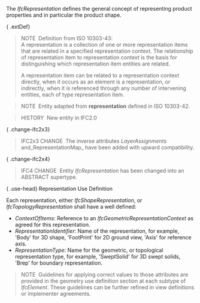 ﻿The _IfcRepresentation_ defines the general concept of representing product properties and in particular the product shape.

{ .extDef}
> NOTE&nbsp; Definition from ISO 10303-43:  
> A representation is a collection of one or more representation items that are related in a specified representation context. The relationship of representation item to representation context is the basis for distinguishing which representation item entities are related.  
>   
> A representation item can be related to a representation context directly, when it occurs as an element is a representation, or indirectly, when it is referenced through any number of intervening entities, each of type representation item.

> NOTE&nbsp; Entity adapted from **representation** defined in ISO 10303-42.

> HISTORY&nbsp; New entity in IFC2.0

{ .change-ifc2x3}
> IFC2x3 CHANGE&nbsp; The inverse attributes _LayerAssignments_ and_RepresentationMap_ have been added with upward compatibility.

{ .change-ifc2x4}
> IFC4 CHANGE&nbsp; Entity _IfcRepresentation_ has been changed into an ABSTRACT supertype.

{ .use-head}
Representation Use Definition

Each representation, either _IfcShapeRepresentation_, or _IfcTopologyRepresentation_ shall have a well defined:

*  _ContextOfItems_: Reference to an _IfcGeometricRepresentationContext_ as agreed for this representation. 
*  _RepresentationIdentifier_: Name of the representation, for example, 'Body' for 3D shape, 'FootPrint' for 2D ground view, 'Axis' for reference axis. 
*  _RepresentationType_: Name for the geometric, or topological representation type, for example, 'SweptSolid' for 3D swept solids, 'Brep' for boundary representation. 

> NOTE&nbsp; Guidelines for applying correct values to those attributes are provided in the geometry use definition section at each subtype of _IfcElement_. These guidelines can be further refined in view definitions or implementer agreements.